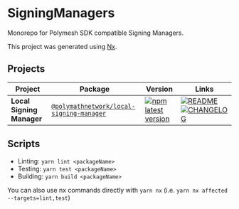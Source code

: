 # SigningManagers

Monorepo for Polymesh SDK compatible Signing Managers.

This project was generated using [Nx](https://nx.dev).

## Projects

| Project                   | Package                                                                                 | Version                                                                                                                                                                       | Links                                                                                                                                                                                                                   |
| ------------------------- | --------------------------------------------------------------------------------------- | ----------------------------------------------------------------------------------------------------------------------------------------------------------------------------- | ----------------------------------------------------------------------------------------------------------------------------------------------------------------------------------------------------------------------- |
| **Local Signing Manager** | [`@polymathnetwork/local-signing-manager`](https://npmjs.com/package/@ng-easy/builders) | [![npm latest version](https://img.shields.io/npm/v/@polymathnetwork/local-signing-manager/latest.svg)](https://www.npmjs.com/package/@polymathnetwork/local-signing-manager) | [![README](https://img.shields.io/badge/README--green.svg)](/packages/local-signing-manager/README.md) [![CHANGELOG](https://img.shields.io/badge/CHANGELOG--orange.svg)](/packages/local-signing-manager/CHANGELOG.md) |

## Scripts

- Linting: `yarn lint <packageName>`
- Testing: `yarn test <packageName>`
- Building: `yarn build <packageName>`

You can also use nx commands directly with `yarn nx` (i.e. `yarn nx affected --targets=lint,test`)
